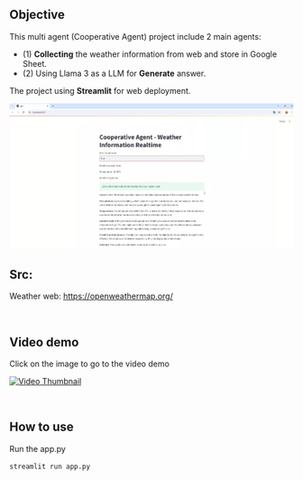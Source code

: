 ## Objective
This multi agent (Cooperative Agent) project include 2 main agents: 
- (1) **Collecting** the weather information from web and store in Google Sheet.
- (2) Using Llama 3 as a LLM for **Generate** answer.
  
The project using **Streamlit** for web deployment.
<br>

![Image Description](/example.png)
<br>

## Src:

Weather web: https://openweathermap.org/

<br>

## Video demo
Click on the image to go to the video demo

[![Video Thumbnail](https://img.youtube.com/vi/ZDYjmMKCbZo/0.jpg)](https://www.youtube.com/watch?v=ZDYjmMKCbZo)

<br>

## How to use
Run the app.py 
```bash
streamlit run app.py
